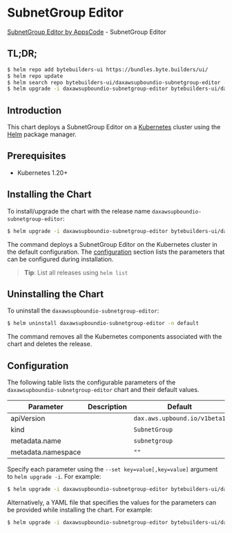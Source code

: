 # SubnetGroup Editor

[SubnetGroup Editor by AppsCode](https://byte.builders) - SubnetGroup Editor

## TL;DR;

```bash
$ helm repo add bytebuilders-ui https://bundles.byte.builders/ui/
$ helm repo update
$ helm search repo bytebuilders-ui/daxawsupboundio-subnetgroup-editor --version=v0.4.18
$ helm upgrade -i daxawsupboundio-subnetgroup-editor bytebuilders-ui/daxawsupboundio-subnetgroup-editor -n default --create-namespace --version=v0.4.18
```

## Introduction

This chart deploys a SubnetGroup Editor on a [Kubernetes](http://kubernetes.io) cluster using the [Helm](https://helm.sh) package manager.

## Prerequisites

- Kubernetes 1.20+

## Installing the Chart

To install/upgrade the chart with the release name `daxawsupboundio-subnetgroup-editor`:

```bash
$ helm upgrade -i daxawsupboundio-subnetgroup-editor bytebuilders-ui/daxawsupboundio-subnetgroup-editor -n default --create-namespace --version=v0.4.18
```

The command deploys a SubnetGroup Editor on the Kubernetes cluster in the default configuration. The [configuration](#configuration) section lists the parameters that can be configured during installation.

> **Tip**: List all releases using `helm list`

## Uninstalling the Chart

To uninstall the `daxawsupboundio-subnetgroup-editor`:

```bash
$ helm uninstall daxawsupboundio-subnetgroup-editor -n default
```

The command removes all the Kubernetes components associated with the chart and deletes the release.

## Configuration

The following table lists the configurable parameters of the `daxawsupboundio-subnetgroup-editor` chart and their default values.

|     Parameter      | Description |                 Default                 |
|--------------------|-------------|-----------------------------------------|
| apiVersion         |             | <code>dax.aws.upbound.io/v1beta1</code> |
| kind               |             | <code>SubnetGroup</code>                |
| metadata.name      |             | <code>subnetgroup</code>                |
| metadata.namespace |             | <code>""</code>                         |


Specify each parameter using the `--set key=value[,key=value]` argument to `helm upgrade -i`. For example:

```bash
$ helm upgrade -i daxawsupboundio-subnetgroup-editor bytebuilders-ui/daxawsupboundio-subnetgroup-editor -n default --create-namespace --version=v0.4.18 --set apiVersion=dax.aws.upbound.io/v1beta1
```

Alternatively, a YAML file that specifies the values for the parameters can be provided while
installing the chart. For example:

```bash
$ helm upgrade -i daxawsupboundio-subnetgroup-editor bytebuilders-ui/daxawsupboundio-subnetgroup-editor -n default --create-namespace --version=v0.4.18 --values values.yaml
```
